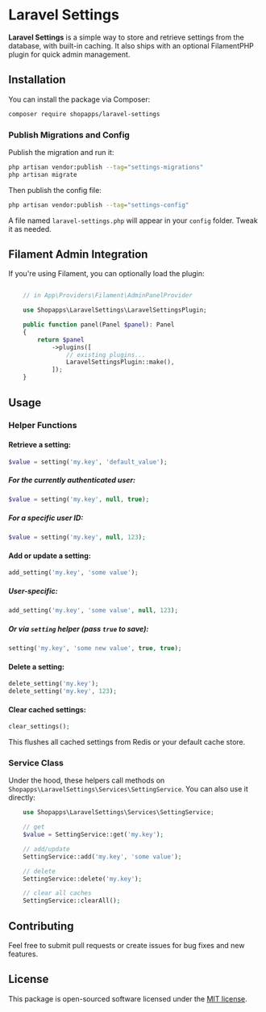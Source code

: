 # Laravel Settings

**Laravel Settings** is a simple way to store and retrieve settings from the database, with built-in caching. It also ships with an optional FilamentPHP plugin for quick admin management.

## Installation

You can install the package via Composer:

```bash
composer require shopapps/laravel-settings
```

### Publish Migrations and Config

Publish the migration and run it:

```bash
php artisan vendor:publish --tag="settings-migrations"
php artisan migrate
```

Then publish the config file:

```bash
php artisan vendor:publish --tag="settings-config"
```
A file named `laravel-settings.php` will appear in your `config` folder. Tweak it as needed.

## Filament Admin Integration

If you're using Filament, you can optionally load the plugin:
```php

    // in App\Providers\Filament\AdminPanelProvider

    use Shopapps\LaravelSettings\LaravelSettingsPlugin;

    public function panel(Panel $panel): Panel
    {
        return $panel
            ->plugins([
                // existing plugins...
                LaravelSettingsPlugin::make(),
            ]);
    }
```
## Usage

### Helper Functions

#### Retrieve a setting:
```php
$value = setting('my.key', 'default_value');
```
##### For the currently authenticated user:
```php
$value = setting('my.key', null, true);
```
##### For a specific user ID:
```php
$value = setting('my.key', null, 123);
```
#### Add or update a setting:
```php
add_setting('my.key', 'some value');
```
##### User-specific:
```php
add_setting('my.key', 'some value', null, 123);
```
##### Or via `setting` helper (pass `true` to save):
```php
setting('my.key', 'some new value', true, true);
```
#### Delete a setting:

```php
delete_setting('my.key');
delete_setting('my.key', 123);
```
#### Clear cached settings:
```php
clear_settings();
```

This flushes all cached settings from Redis or your default cache store.

### Service Class

Under the hood, these helpers call methods on `Shopapps\LaravelSettings\Services\SettingService`. You can also use it directly:
```php
    use Shopapps\LaravelSettings\Services\SettingService;

    // get
    $value = SettingService::get('my.key');

    // add/update
    SettingService::add('my.key', 'some value');

    // delete
    SettingService::delete('my.key');

    // clear all caches
    SettingService::clearAll();
```

## Contributing

Feel free to submit pull requests or create issues for bug fixes and new features.

## License

This package is open-sourced software licensed under the [MIT license](LICENSE.md).
